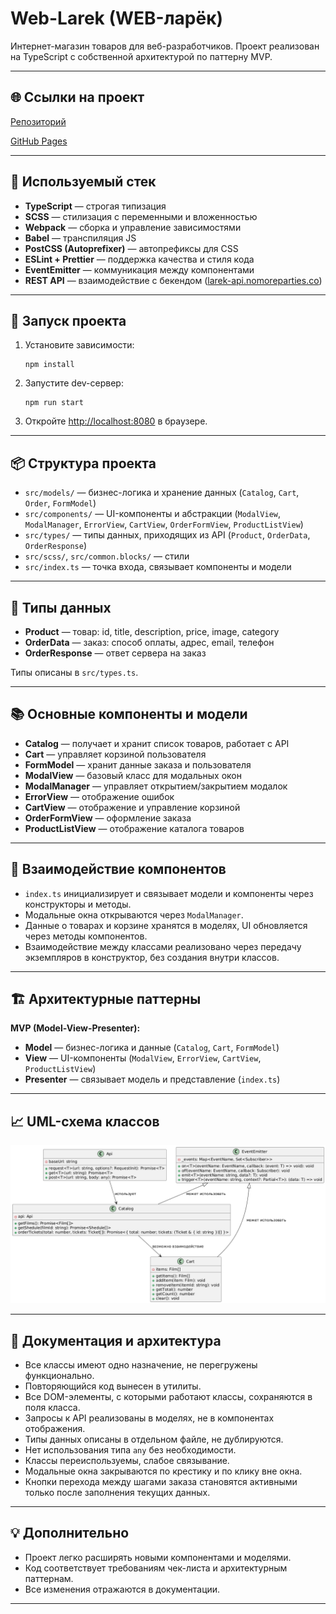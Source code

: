 # Web-Larek (WEB-ларёк)

Интернет-магазин товаров для веб-разработчиков. Проект реализован на TypeScript с собственной архитектурой по паттерну MVP.

---

## 🌐 Ссылки на проект

[Репозиторий](https://github.com/alsakharov/web-larek-frontend)

[GitHub Pages](https://alsakharov.github.io/web-larek-frontend/)

---

## 🚀 Используемый стек

- **TypeScript** — строгая типизация
- **SCSS** — стилизация с переменными и вложенностью
- **Webpack** — сборка и управление зависимостями
- **Babel** — транспиляция JS
- **PostCSS (Autoprefixer)** — автопрефиксы для CSS
- **ESLint + Prettier** — поддержка качества и стиля кода
- **EventEmitter** — коммуникация между компонентами
- **REST API** — взаимодействие с бекендом ([larek-api.nomoreparties.co](https://larek-api.nomoreparties.co))

---

## 🚦 Запуск проекта

1. Установите зависимости:
   ```
   npm install
   ```
2. Запустите dev-сервер:
   ```
   npm run start
   ```
3. Откройте [http://localhost:8080](http://localhost:8080) в браузере.

---

## 📦 Структура проекта

- `src/models/` — бизнес-логика и хранение данных (`Catalog`, `Cart`, `Order`, `FormModel`)
- `src/components/` — UI-компоненты и абстракции (`ModalView`, `ModalManager`, `ErrorView`, `CartView`, `OrderFormView`, `ProductListView`)
- `src/types/` — типы данных, приходящих из API (`Product`, `OrderData`, `OrderResponse`)
- `src/scss/`, `src/common.blocks/` — стили
- `src/index.ts` — точка входа, связывает компоненты и модели

---

## 📝 Типы данных

- **Product** — товар: id, title, description, price, image, category
- **OrderData** — заказ: способ оплаты, адрес, email, телефон
- **OrderResponse** — ответ сервера на заказ

Типы описаны в `src/types.ts`.

---

## 📚 Основные компоненты и модели

- **Catalog** — получает и хранит список товаров, работает с API
- **Cart** — управляет корзиной пользователя
- **FormModel** — хранит данные заказа и пользователя
- **ModalView** — базовый класс для модальных окон
- **ModalManager** — управляет открытием/закрытием модалок
- **ErrorView** — отображение ошибок
- **CartView** — отображение и управление корзиной
- **OrderFormView** — оформление заказа
- **ProductListView** — отображение каталога товаров

---

## 🔗 Взаимодействие компонентов

- `index.ts` инициализирует и связывает модели и компоненты через конструкторы и методы.
- Модальные окна открываются через `ModalManager`.
- Данные о товарах и корзине хранятся в моделях, UI обновляется через методы компонентов.
- Взаимодействие между классами реализовано через передачу экземпляров в конструктор, без создания внутри классов.

---

## 🏗️ Архитектурные паттерны

**MVP (Model-View-Presenter):**
- **Model** — бизнес-логика и данные (`Catalog`, `Cart`, `FormModel`)
- **View** — UI-компоненты (`ModalView`, `ErrorView`, `CartView`, `ProductListView`)
- **Presenter** — связывает модель и представление (`index.ts`)

---

## 📈 UML-схема классов

![UML-схема классов](src/images/diagram.png)

---

## 📄 Документация и архитектура

- Все классы имеют одно назначение, не перегружены функционально.
- Повторяющийся код вынесен в утилиты.
- Все DOM-элементы, с которыми работают классы, сохраняются в поля класса.
- Запросы к API реализованы в моделях, не в компонентах отображения.
- Типы данных описаны в отдельном файле, не дублируются.
- Нет использования типа `any` без необходимости.
- Классы переиспользуемы, слабое связывание.
- Модальные окна закрываются по крестику и по клику вне окна.
- Кнопки перехода между шагами заказа становятся активными только после заполнения текущих данных.

---

## 💡 Дополнительно

- Проект легко расширять новыми компонентами и моделями.
- Код соответствует требованиям чек-листа и архитектурным паттернам.
- Все изменения отражаются в документации.

---
